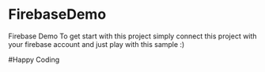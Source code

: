 # FirebaseDemo
Firebase Demo
To get start with this project simply connect this project 
with your firebase account and just play with this sample :)

#Happy Coding

